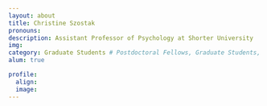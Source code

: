```yaml
---
layout: about
title: Christine Szostak
pronouns:
description: Assistant Professor of Psychology at Shorter University
img:
category: Graduate Students # Postdoctoral Fellows, Graduate Students, Postbac Research Assistants, Undergraduate Research Assistants
alum: true

profile:
  align:
  image:
---
```

